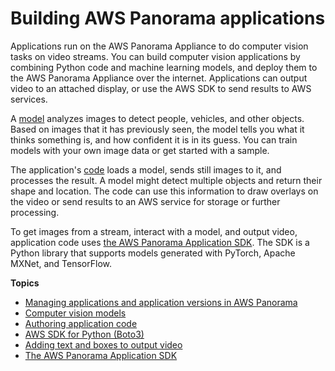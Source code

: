 # Building AWS Panorama applications<a name="panorama-applications"></a>

Applications run on the AWS Panorama Appliance to do computer vision tasks on video streams\. You can build computer vision applications by combining Python code and machine learning models, and deploy them to the AWS Panorama Appliance over the internet\. Applications can output video to an attached display, or use the AWS SDK to send results to AWS services\.

A [model](applications-models.md) analyzes images to detect people, vehicles, and other objects\. Based on images that it has previously seen, the model tells you what it thinks something is, and how confident it is in its guess\. You can train models with your own image data or get started with a sample\.

The application's [code](applications-code.md) loads a model, sends still images to it, and processes the result\. A model might detect multiple objects and return their shape and location\. The code can use this information to draw overlays on the video or send results to an AWS service for storage or further processing\.

To get images from a stream, interact with a model, and output video, application code uses [the AWS Panorama Application SDK](applications-panoramasdk.md)\. The SDK is a Python library that supports models generated with PyTorch, Apache MXNet, and TensorFlow\.

**Topics**
+ [Managing applications and application versions in AWS Panorama](applications-manage.md)
+ [Computer vision models](applications-models.md)
+ [Authoring application code](applications-code.md)
+ [AWS SDK for Python \(Boto3\)](applications-awssdk.md)
+ [Adding text and boxes to output video](applications-overlays.md)
+ [The AWS Panorama Application SDK](applications-panoramasdk.md)